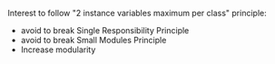 ﻿Interest to follow "2 instance variables maximum per class" principle:
- avoid to break Single Responsibility Principle
- avoid to break Small Modules Principle
- Increase modularity